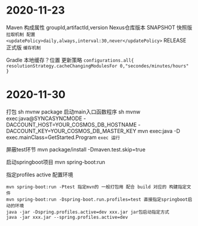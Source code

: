 # 2020-11-23
Maven
    构成属性
        groupId,artifactId,version
    Nexus仓库版本
        SNAPSHOT 快照版
            ```
            拉取机制 配置
                <updatePolicy>daily,always,interval:30,never</updatePolicy>
            ```
        RELEASE  正式版
            ```
            缓存机制
            ```

Gradle
    本地缓存？位置 更新策略
    ```
    configurations.all{
        resolutionStrategy.cacheChangingModulesFor 0,"secondes/minutes/hours"
    }
    ```

# 2020-11-30
打包
sh mvnw package
启动main入口函数程序
sh mvnw exec:java@SYNCASYNCMODE -DACCOUNT_HOST=YOUR_COSMOS_DB_HOSTNAME -DACCOUNT_KEY=YOUR_COSMOS_DB_MASTER_KEY
mvn exec:java -D exec.mainClass=GetStarted.Program
    ```
    exec 运行
    ```

屏蔽test环节
    mvn package/install -Dmaven.test.skip=true

启动springboot项目
    mvn spring-boot:run

指定profiles active 配置环境
```
mvn spring-boot:run -Ptest 指定mvn的 一般打包用 配合 build 对应的 构建指定文件
mvn spring-boot:run -Dspring-boot.run.profiles=test 直接指定springboot启动的环境
java -jar -Dspring.profiles.active=dev xxx.jar jar包启动指定方式
java -jar xxx.jar --spring.profiles.active=dev
```